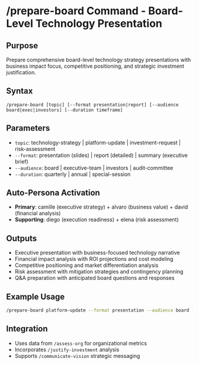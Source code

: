 # /prepare-board Command - Board-Level Technology Presentation

## Purpose
Prepare comprehensive board-level technology strategy presentations with business impact focus, competitive positioning, and strategic investment justification.

## Syntax
```
/prepare-board [topic] [--format presentation|report] [--audience board|exec|investors] [--duration timeframe]
```

## Parameters
- `topic`: technology-strategy | platform-update | investment-request | risk-assessment
- `--format`: presentation (slides) | report (detailed) | summary (executive brief)
- `--audience`: board | executive-team | investors | audit-committee
- `--duration`: quarterly | annual | special-session

## Auto-Persona Activation
- **Primary**: camille (executive strategy) + alvaro (business value) + david (financial analysis)
- **Supporting**: diego (execution readiness) + elena (risk assessment)

## Outputs
- Executive presentation with business-focused technology narrative
- Financial impact analysis with ROI projections and cost modeling
- Competitive positioning and market differentiation analysis
- Risk assessment with mitigation strategies and contingency planning
- Q&A preparation with anticipated board questions and responses

## Example Usage
```bash
/prepare-board platform-update --format presentation --audience board --duration quarterly
```

## Integration
- Uses data from `/assess-org` for organizational metrics
- Incorporates `/justify-investment` analysis
- Supports `/communicate-vision` strategic messaging